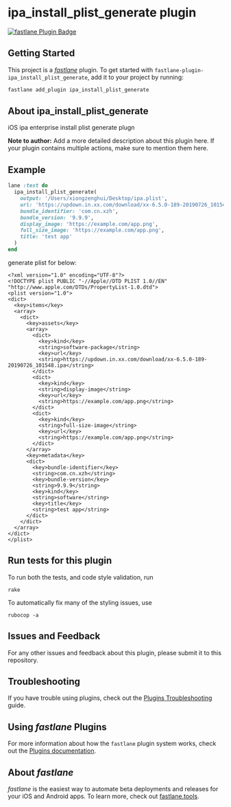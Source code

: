 # ipa_install_plist_generate plugin

[![fastlane Plugin Badge](https://rawcdn.githack.com/fastlane/fastlane/master/fastlane/assets/plugin-badge.svg)](https://rubygems.org/gems/fastlane-plugin-ipa_install_plist_generate)

## Getting Started

This project is a [_fastlane_](https://github.com/fastlane/fastlane) plugin. To get started with `fastlane-plugin-ipa_install_plist_generate`, add it to your project by running:

```bash
fastlane add_plugin ipa_install_plist_generate
```

## About ipa_install_plist_generate

iOS ipa enterprise install plist generate plugn

**Note to author:** Add a more detailed description about this plugin here. If your plugin contains multiple actions, make sure to mention them here.

## Example

```ruby
lane :test do
  ipa_install_plist_generate(
    output: '/Users/xiongzenghui/Desktop/ipa.plist',
    url: 'https://updown.in.xx.com/download/xx-6.5.0-189-20190726_101548.ipa',
    bundle_identifier: 'com.cn.xzh',
    bundle_version: '9.9.9',
    display_image: 'https://example.com/app.png',
    full_size_image: 'https://example.com/app.png',
    title: 'test app'
  )
end
```

generate plist for below:

```plist
<?xml version="1.0" encoding="UTF-8"?>
<!DOCTYPE plist PUBLIC "-//Apple//DTD PLIST 1.0//EN" "http://www.apple.com/DTDs/PropertyList-1.0.dtd">
<plist version="1.0">
<dict>
  <key>items</key>
  <array>
    <dict>
      <key>assets</key>
      <array>
        <dict>
          <key>kind</key>
          <string>software-package</string>
          <key>url</key>
          <string>https://updown.in.xx.com/download/xx-6.5.0-189-20190726_101548.ipa</string>
        </dict>
        <dict>
          <key>kind</key>
          <string>display-image</string>
          <key>url</key>
          <string>https://example.com/app.png</string>
        </dict>
        <dict>
          <key>kind</key>
          <string>full-size-image</string>
          <key>url</key>
          <string>https://example.com/app.png</string>
        </dict>
      </array>
      <key>metadata</key>
      <dict>
        <key>bundle-identifier</key>
        <string>com.cn.xzh</string>
        <key>bundle-version</key>
        <string>9.9.9</string>
        <key>kind</key>
        <string>software</string>
        <key>title</key>
        <string>test app</string>
      </dict>
    </dict>
  </array>
</dict>
</plist>
```

## Run tests for this plugin

To run both the tests, and code style validation, run

```
rake
```

To automatically fix many of the styling issues, use
```
rubocop -a
```

## Issues and Feedback

For any other issues and feedback about this plugin, please submit it to this repository.

## Troubleshooting

If you have trouble using plugins, check out the [Plugins Troubleshooting](https://docs.fastlane.tools/plugins/plugins-troubleshooting/) guide.

## Using _fastlane_ Plugins

For more information about how the `fastlane` plugin system works, check out the [Plugins documentation](https://docs.fastlane.tools/plugins/create-plugin/).

## About _fastlane_

_fastlane_ is the easiest way to automate beta deployments and releases for your iOS and Android apps. To learn more, check out [fastlane.tools](https://fastlane.tools).
